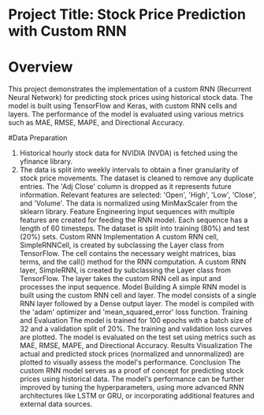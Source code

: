 # Project Title: Stock Price Prediction with Custom RNN
# Overview
This project demonstrates the implementation of a custom RNN (Recurrent Neural Network) for predicting stock prices using historical stock data. The model is built using TensorFlow and Keras, with custom RNN cells and layers. The performance of the model is evaluated using various metrics such as MAE, RMSE, MAPE, and Directional Accuracy.

#Data Preparation
1. Historical hourly stock data for NVIDIA (NVDA) is fetched using the yfinance library.
2. The data is split into weekly intervals to obtain a finer granularity of stock price movements.
The dataset is cleaned to remove any duplicate entries.
The 'Adj Close' column is dropped as it represents future information.
Relevant features are selected: 'Open', 'High', 'Low', 'Close', and 'Volume'.
The data is normalized using MinMaxScaler from the sklearn library.
Feature Engineering
Input sequences with multiple features are created for feeding the RNN model. Each sequence has a length of 60 timesteps.
The dataset is split into training (80%) and test (20%) sets.
Custom RNN Implementation
A custom RNN cell, SimpleRNNCell, is created by subclassing the Layer class from TensorFlow. The cell contains the necessary weight matrices, bias terms, and the call() method for the RNN computation.
A custom RNN layer, SimpleRNN, is created by subclassing the Layer class from TensorFlow. The layer takes the custom RNN cell as input and processes the input sequence.
Model Building
A simple RNN model is built using the custom RNN cell and layer. The model consists of a single RNN layer followed by a Dense output layer.
The model is compiled with the 'adam' optimizer and 'mean_squared_error' loss function.
Training and Evaluation
The model is trained for 100 epochs with a batch size of 32 and a validation split of 20%.
The training and validation loss curves are plotted.
The model is evaluated on the test set using metrics such as MAE, RMSE, MAPE, and Directional Accuracy.
Results Visualization
The actual and predicted stock prices (normalized and unnormalized) are plotted to visually assess the model's performance.
Conclusion
The custom RNN model serves as a proof of concept for predicting stock prices using historical data. The model's performance can be further improved by tuning the hyperparameters, using more advanced RNN architectures like LSTM or GRU, or incorporating additional features and external data sources.
